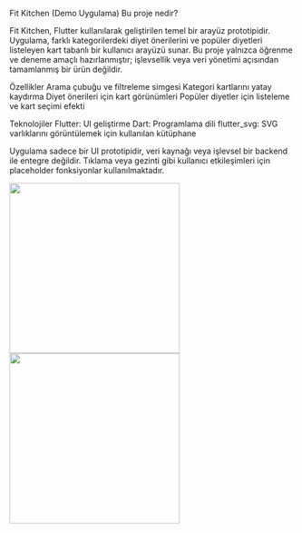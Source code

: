 Fit Kitchen (Demo Uygulama) Bu proje nedir?

Fit Kitchen, Flutter kullanılarak geliştirilen temel bir arayüz prototipidir. Uygulama, farklı kategorilerdeki diyet önerilerini ve popüler diyetleri listeleyen kart tabanlı bir kullanıcı arayüzü sunar. Bu proje yalnızca öğrenme ve deneme amaçlı hazırlanmıştır; işlevsellik veya veri yönetimi açısından tamamlanmış bir ürün değildir.

Özellikler Arama çubuğu ve filtreleme simgesi Kategori kartlarını yatay kaydırma Diyet önerileri için kart görünümleri Popüler diyetler için listeleme ve kart seçimi efekti

Teknolojiler Flutter: UI geliştirme Dart: Programlama dili flutter_svg: SVG varlıklarını görüntülemek için kullanılan kütüphane

Uygulama sadece bir UI prototipidir, veri kaynağı veya işlevsel bir backend ile entegre değildir. Tıklama veya gezinti gibi kullanıcı etkileşimleri için placeholder fonksiyonlar kullanılmaktadır.

<img src="https://github.com/user-attachments/assets/b0d4e4fb-6ad8-47d2-9a33-fda7a4bb99c1" width="300">
<img src="https://github.com/user-attachments/assets/342d3439-2948-4569-8ecd-53f706aa535b" width="300">
